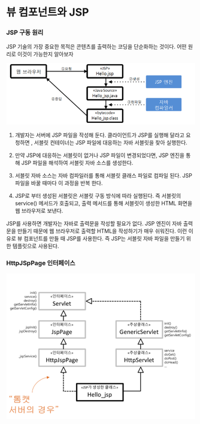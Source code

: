 # 뷰 컴포넌트와 JSP

### JSP 구동 원리

JSP 기술의 가장 중요한 목적은 콘텐츠를 출력하는 코딩을 단순화하는 것이다. 어떤 원리로 이것이 가능한지 알아보자

![img.png](img.png)

1. 개발자는 서버에 JSP 파일을 작성해 둔다. 클라이언트가 JSP를 실행해 달라고 요청하면 , 서블릿 컨테이너는
JSP 파일에 대응하는 자바 서블릿을 찾아 실행한다.
   
2. 만약 JSP에 대응하는 서블릿이 없거나 JSP 파일이 변경되었다면, JSP 엔진을 통해 JSP 파일을 해석하여
서블릿 자바 소스를 생성한다.
   
3. 서블릿 자바 소스는 자바 컴파일러를 통해 서블릿 클래스 파일로 컴파일 된다. JSP 파일을 바꿀 때마다 이 과정을 
반복 한다.
   
4. JSP로 부터 생성된 서블릿은 서블릿 구동 방식에 따라 실행된다. 즉 서블릿의 service() 메서드가 호출되고,
출력 메서드를 통해 서블릿이 생성한 HTML 화면을 웹 브라우저로 보낸다.
   
JSP를 사용하면 개발자는 자바로 출력문을 작성할 필요가 없다.  JSP 엔진이 자바  출력문을  만들기 때문에
웹 브라우저로 출력할 HTML을 작성하기가 매우 쉬워진다. 이런 이유로 뷰 컴포넌트를 만들 때 JSP를 사용한다.
즉 JSP는 서블릿 자바 파일을 만들기 위한 템플릿으로 사용된다. 



### HttpJSpPage 인터페이스

![img_1.png](img_1.png)